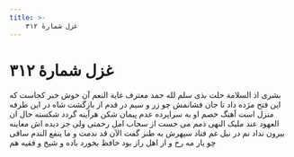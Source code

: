 ```yaml
---
title: >-
    غزل شمارهٔ ۳۱۲
---
```

# غزل شمارهٔ ۳۱۲

بشری اذ السلامة حلت بذی سلم
لله حمد معترف غایة النعم
آن خوش خبر کجاست که این فتح مژده داد
تا جان فشانمش چو زر و سیم در قدم
از بازگشت شاه در این طرفه منزل است
آهنگ خصم او به سراپرده عدم
پیمان شکن هرآینه گردد شکسته حال
ان العهود عند ملیک النهی ذمم
می جست از سحاب امل رحمتی ولی
جز دیده اش معاینه بیرون نداد نم
در نیل غم فتاد سپهرش به طنز گفت
الآن قد ندمت و ما ینفع الندم
ساقی چو یار مه رخ و از اهل راز بود
حافظ بخورد باده و شیخ و فقیه هم
